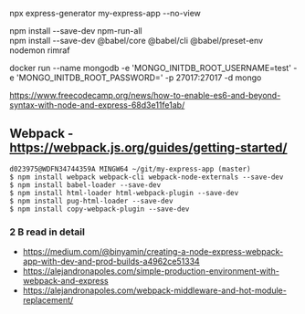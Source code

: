 npx express-generator my-express-app --no-view

npm install --save-dev npm-run-all  
npm install --save-dev @babel/core @babel/cli @babel/preset-env nodemon rimraf

docker run --name mongodb -e 'MONGO_INITDB_ROOT_USERNAME=test' -e 'MONGO_INITDB_ROOT_PASSWORD=' -p 27017:27017  -d  mongo

https://www.freecodecamp.org/news/how-to-enable-es6-and-beyond-syntax-with-node-and-express-68d3e11fe1ab/


## Webpack - https://webpack.js.org/guides/getting-started/

```
d023975@WDFN34744359A MINGW64 ~/git/my-express-app (master)
$ npm install webpack webpack-cli webpack-node-externals --save-dev
$ npm install babel-loader --save-dev
$ npm install html-loader html-webpack-plugin --save-dev
$ npm install pug-html-loader --save-dev
$ npm install copy-webpack-plugin --save-dev

```

### 2 B read in detail
* https://medium.com/@binyamin/creating-a-node-express-webpack-app-with-dev-and-prod-builds-a4962ce51334
* https://alejandronapoles.com/simple-production-environment-with-webpack-and-express
* https://alejandronapoles.com/webpack-middleware-and-hot-module-replacement/



